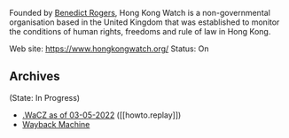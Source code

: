 
Founded by [Benedict Rogers](https://en.wikipedia.org/wiki/Benedict_Rogers), Hong Kong Watch is a non-governmental organisation based in the United Kingdom that was established to monitor the conditions of human rights, freedoms and rule of law in Hong Kong. 

Web site: https://www.hongkongwatch.org/ 
Status: On


## Archives
(State: In Progress)

- [.WaCZ as of 03-05-2022](https://bafybeihkns3ujyn3cvhy46yzfirvgsdtpl6bcte75qfwkzgccd7lyaxdee.ipfs.dweb.link/fixtures/hkwatch-05_03_2022.wacz) ([[howto.replay]])
- [Wayback Machine](https://web.archive.org/web/*/http://www.hongkongwatch.org/)

